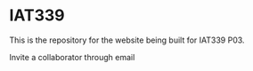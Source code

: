 # IAT339
This is the repository for the website being built for IAT339 P03.

Invite a collaborator through email
